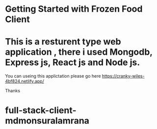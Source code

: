 # Getting Started with Frozen Food Client

# This is a resturent type web application , there i used Mongodb, Express js, React js and Node js.

You can useing this applictation please go here https://cranky-wiles-4bf824.netlify.app/

Thanks
# full-stack-client-mdmonsuralamrana
